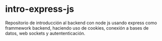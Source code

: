 # intro-express-js
Repositorio de introducción al backend con node js usando express como frammework backend, haciendo uso de cookies, conexión a bases de datos, web sockets y autententicación.
